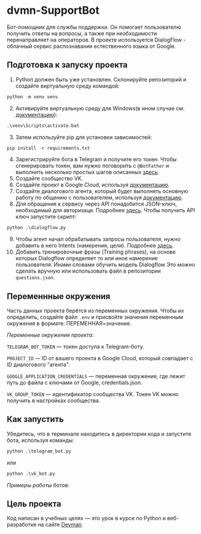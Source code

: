 # dvmn-SupportBot

Бот-помощник для службы поддержки. Он помогает пользователю получить ответы на вопросы, а также при необходимости перенаправляет на операторов. В проекте используется DialogFlow - облачный сервис распознавания естественного языка от Google.

## Подготовка к запуску проекта

1. Python должен быть уже установлен. Склонируйте репозиторий и создайте виртуальную среду командой:

```python
python -m venv venv
```

2. Активируйте виртуальную среду для Windows(в ином случае см. [документацию](https://docs.python.org/3/library/venv.html)):

```python
.\venv\Scripts\activate.bat
```

3. Затем используйте pip для установки зависимостей:

```python
pip install -r requirements.txt
```

4. Зарегистрируйте бота в Telegram и получите его токен. Чтобы сгенерировать токен, вам нужно поговорить с `@BotFather` и выполнить несколько простых шагов описанных [здесь](https://core.telegram.org/bots#6-botfather).
5. Создайте сообщество VK.
6. Cоздайте проект в Google Cloud, используя [документацию](https://cloud.google.com/dialogflow/es/docs/quick/setup). 
7. Cоздайте диалогового агента, который будет выполнять основную работу по общению с пользователем, используя [документацию](https://cloud.google.com/dialogflow/es/docs/quick/build-agent). 
8. Для обращения к сервису через API понадобится JSON-ключ, необходимый для авторизаци. Подробнее [здесь](https://cloud.google.com/docs/authentication/api-keys). Чтобы получить API ключ запустите скрипт:

```python
python .\dialogflow.py
```

9. Чтобы агент начал обрабатывать запросы пользователя, нужно добавить в него Intents (намерения, цели). Подробнее [здесь](https://cloud.google.com/dialogflow/es/docs/quick/api#detect_intent).
10. Добавить тренировочные фразы (Training phrases), на основе которых Dialogflow определяет то или иное намерение пользователя. Инами словами обучить модель Dialogflow Это можно сделать вручную или использовать файл в репозитории `questions.json`.

## Переменнные окружения

Часть данных проекта берётся из переменных окружения. Чтобы их определить, создайте файл `.env` и присвойте значения переменным окружения в формате: ПЕРЕМЕННАЯ=значение.

_Переменные окружения проекта:_

`TELEGRAM_BOT_TOKEN` — токен доступа к Telegram-боту.

`PROJECT_ID` — ID от вашего проекта в Google Cloud, который совпадает с ID диалогового "агента".

`GOOGLE_APPLICATION_CREDENTIALS` — переменная окружения, где лежит путь до файла с ключами от Google, credentials.json.

`VK_GROUP_TOKEN` — идентификатор сообщества VK. Токен VK можно получить в настройках сообщества.

## Как запустить

Убедитесь, что в терминале находитесь в директории кода и запустите бота, используя команды:

```python
python .\telegram_bot.py
```
или

```python
python .\vk_bot.py
```
_Примеры работы ботов:_


## Цель проекта

Код написан в учебных целях — это урок в курсе по Python и веб-разработке на сайте [Devman](https://dvmn.org).